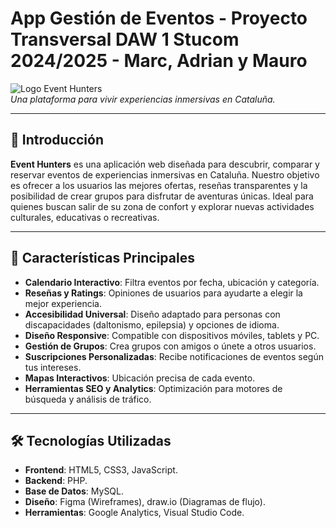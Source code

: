 # App Gestión de Eventos - Proyecto Transversal DAW 1 Stucom 2024/2025 - Marc, Adrian y Mauro

![Logo Event Hunters](/logo.png)  
*Una plataforma para vivir experiencias inmersivas en Cataluña.*

---

## 📖 Introducción
**Event Hunters** es una aplicación web diseñada para descubrir, comparar y reservar eventos de experiencias inmersivas en Cataluña. Nuestro objetivo es ofrecer a los usuarios las mejores ofertas, reseñas transparentes y la posibilidad de crear grupos para disfrutar de aventuras únicas. Ideal para quienes buscan salir de su zona de confort y explorar nuevas actividades culturales, educativas o recreativas.

---

## 🚀 Características Principales
- **Calendario Interactivo**: Filtra eventos por fecha, ubicación y categoría.
- **Reseñas y Ratings**: Opiniones de usuarios para ayudarte a elegir la mejor experiencia.
- **Accesibilidad Universal**: Diseño adaptado para personas con discapacidades (daltonismo, epilepsia) y opciones de idioma.
- **Diseño Responsive**: Compatible con dispositivos móviles, tablets y PC.
- **Gestión de Grupos**: Crea grupos con amigos o únete a otros usuarios.
- **Suscripciones Personalizadas**: Recibe notificaciones de eventos según tus intereses.
- **Mapas Interactivos**: Ubicación precisa de cada evento.
- **Herramientas SEO y Analytics**: Optimización para motores de búsqueda y análisis de tráfico.

---

## 🛠️ Tecnologías Utilizadas
- **Frontend**: HTML5, CSS3, JavaScript.
- **Backend**: PHP.
- **Base de Datos**: MySQL.
- **Diseño**: Figma (Wireframes), draw.io (Diagramas de flujo).
- **Herramientas**: Google Analytics, Visual Studio Code.

